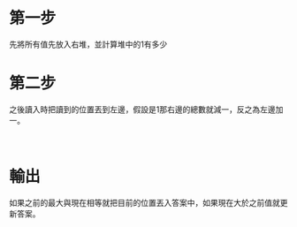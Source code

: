 <h1>第一步</h1>

<a>先將所有值先放入右堆，並計算堆中的1有多少</a>



<h1>第二步</h1>

<a>之後讀入時把讀到的位置丟到左邊，假設是1那右邊的總數就減一，反之為左邊加一。</a>

</br>

<h1>輸出</h1>

<a>如果之前的最大與現在相等就把目前的位置丟入答案中，如果現在大於之前值就更新答案。</a>
